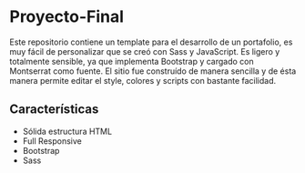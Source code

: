 # Proyecto-Final

Este repositorio contiene un template para el desarrollo de un portafolio, es muy fácil de personalizar que se creó con Sass y JavaScript. Es ligero y totalmente sensible, ya que implementa Bootstrap y cargado con Montserrat como fuente. El sitio fue construído de manera sencilla y de ésta manera permite editar el style, colores y scripts con bastante facilidad.

## Características

* Sólida estructura HTML
* Full Responsive
* Bootstrap
* Sass 

